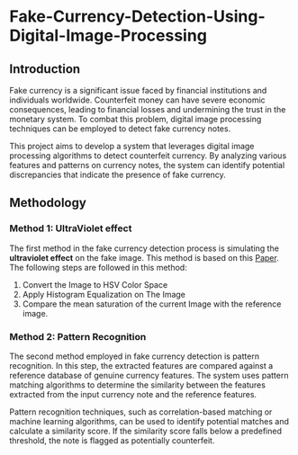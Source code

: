 # Fake-Currency-Detection-Using-Digital-Image-Processing

## Introduction
Fake currency is a significant issue faced by financial institutions and individuals worldwide. Counterfeit money can have severe economic consequences, leading to financial losses and undermining the trust in the monetary system. To combat this problem, digital image processing techniques can be employed to detect fake currency notes.

This project aims to develop a system that leverages digital image processing algorithms to detect counterfeit currency. By analyzing various features and patterns on currency notes, the system can identify potential discrepancies that indicate the presence of fake currency.

## Methodology
### Method 1: UltraViolet effect
The first method in the fake currency detection process is simulating the **ultraviolet effect** on the fake image. 
This method is based on this [Paper](https://www.researchgate.net/publication/365977982_COUNTERFEIT_CURRENCY_DETECTION_USING_IMAGE_PROCESSING).
The following steps are followed in this method:

1. Convert the Image to HSV Color Space
2. Apply Histogram Equalization on The Image
3. Compare the mean saturation of the current Image with the reference image.


### Method 2: Pattern Recognition
The second method employed in fake currency detection is pattern recognition. In this step, the extracted features are compared against a reference database of genuine currency features. The system uses pattern matching algorithms to determine the similarity between the features extracted from the input currency note and the reference features.

Pattern recognition techniques, such as correlation-based matching or machine learning algorithms, can be used to identify potential matches and calculate a similarity score. If the similarity score falls below a predefined threshold, the note is flagged as potentially counterfeit.
